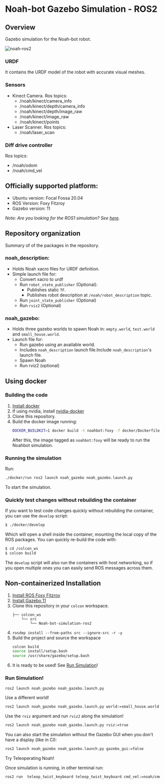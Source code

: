 # Noah-bot Gazebo Simulation - ROS2

## Overview

Gazebo simulation for the Noah-bot robot.

![noah-ros2](https://user-images.githubusercontent.com/53065142/170271725-93a1ae05-21e9-4c5c-8fef-5824da3ca23e.png)

### URDF
It contains the URDF model of the robot with accurate visual meshes.
### Sensors
 - Kinect Camera. Ros topics:
    - /noah/kinect/camera_info
    - /noah/kinect/depth/camera_info
    - /noah/kinect/depth/image_raw
    - /noah/kinect/image_raw
    - /noah/kinect/points
 - Laser Scanner. Ros topics:
    - /noah/laser_scan

### Diff drive controller
 Ros topics:
 - /noah/odom
 - /noah/cmd_vel

## Officially supported platform:
 - Ubuntu version: Focal Fossa 20.04
 - ROS Version: Foxy Fitzroy
 - Gazebo version: 11

_Note: Are you looking for the ROS1 simulation? See [here](https://github.com/Ekumen-OS/Noah-bot-simulation)._


## Repository organization

Summary of of the packages in the repository.
### noah_description:
 - Holds Noah xacro files for URDF definition.
 - Simple launch file for:
   - Convert xacro to urdf
   - Run `robot_state_publisher` (Optional):
     - Publishes static `TF`.
     - Publishes robot description at `/noah/robot_description` topic.
   - Run `joint_state_publisher` (Optional)
   - Run `rviz2` (Optional)

### noah_gazebo:
 - Holds three gazebo worlds to spawn Noah in: `empty.world`, `test.world` and `small_house.world`.
 - Launch file for:
   - Run gazebo using an available world.
   - Includes `noah_description` launch file.Include `noah_description`'s launch file.
   - Spawn Noah
   - Run rviz2 (optional)


## Using docker

### Building the code

1. [Install docker](https://docs.docker.com/engine/install/ubuntu/)
2. If using nvidia, install [nvidia-docker](https://github.com/NVIDIA/nvidia-docker)
3. Clone this repository.
4. Build the docker image running:
   ```sh
   DOCKER_BUILDKIT=1 docker build -t noahbot:foxy -f docker/Dockerfile .
   ```
   After this, the image tagged as `noahbot:foxy` will be ready to run the Noahbot simulation.

### Running the simulation

Run:
```sh
./docker/run ros2 launch noah_gazebo noah_gazebo.launch.py
```
To start the simulation.

### Quickly test changes without rebuilding the container

If you want to test code changes quickly without rebuilding the container, you can use the `develop` script:

```sh
$ ./docker/develop
```

Which will open a shell inside the container, mounting the local copy of the ROS packages.
You can quickly re-build the code with:

```sh
$ cd /colcon_ws
$ colcon build
```

The `develop` script will also run the containers with host networking, so if you open multiple ones
you can easily send ROS messages across them.

## Non-containerized Installation

1. [Install ROS Foxy Fitzroy](https://docs.ros.org/en/foxy/Installation.html)
2. [Install Gazebo 11](https://classic.gazebosim.org/tutorials?tut=install_ubuntu)
3. Clone this repository in your `colcon` workspace.
    ```
    ├── colcon_ws
        └── src
            └── Noah-bot-simulation-ros2
    ```
4. `rosdep install --from-paths src --ignore-src -r -y`
5. Build the project and source the workspace
    ```sh
    colcon build
    source install/setup.bash
    source /usr/share/gazebo/setup.bash
    ```
6. It is ready to be used! See [Run Simulation](README.md#run-simulation)!


### Run Simulation!

```sh
ros2 launch noah_gazebo noah_gazebo.launch.py
```

Use a different world!

```sh
ros2 launch noah_gazebo noah_gazebo.launch.py world:=small_house.world
```

Use the `rviz` argument and run `rviz2` along the simulation!

```sh
ros2 launch noah_gazebo noah_gazebo.launch.py rviz:=true
```

You can also start the simulation without the Gazebo GUI when you don't have a display (like in CI):
```sh
ros2 launch noah_gazebo noah_gazebo.launch.py gazebo_gui:=false
```

Try Teleoperating Noah!

Once simulation is running, in other terminal run:
```sh
ros2 run  teleop_twist_keyboard teleop_twist_keyboard cmd_vel:=noah/cmd_vel
```
